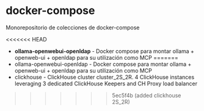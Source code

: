 # docker-compose
Monorepositorio de colecciones de docker-compose

<<<<<<< HEAD
* **ollama-openwebui-openldap** - Docker compose para montar  ollama + openweb-ui + openldap para su utilización como MCP 
=======
* ollama-openwebui-openldap - Docker compose para montar  ollama + openweb-ui + openldap para su utilización como MCP 
* clickhouse - ClickHouse cluster cluster_2S_2R. 4 ClickHouse instances leveraging 3 dedicated ClickHouse Keepers and CH Proxy load balancer
>>>>>>> 5ec5f4b (added clickhouse 2S_2R)

